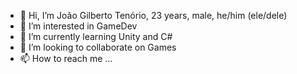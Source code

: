 - 👋 Hi, I’m João Gilberto Tenório, 23 years, male, he/him (ele/dele)
- 👀 I’m interested in GameDev
- 🌱 I’m currently learning Unity and C#
- 💞️ I’m looking to collaborate on Games 
- 📫 How to reach me ...

<!---
JoaoGTenorio/JoaoGTenorio is a ✨ special ✨ repository because its `README.md` (this file) appears on your GitHub profile.
You can click the Preview link to take a look at your changes.
--->
